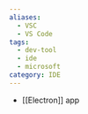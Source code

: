 ```yaml
---
aliases:
  - VSC
  - VS Code
tags:
  - dev-tool
  - ide
  - microsoft
category: IDE
---
```

- [[Electron]] app